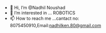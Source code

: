 - 👋 Hi, I’m @Nadhil Noushad
- 👀 I’m interested in ... ROBOTICS
- 📫 How to reach me ...cantact no: 8075450910,Email:nadhilken.80@gmail.com

<!---
Nadhilken/Nadhilken is a ✨ special ✨ repository because its `README.md` (this file) appears on your GitHub profile.
You can click the Preview link to take a look at your changes.
--->
